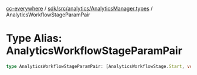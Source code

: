 [cc-everywhere](../../../../../index.md) / [sdk/src/analytics/AnalyticsManager.types](../index.md) / AnalyticsWorkflowStageParamPair

# Type Alias: AnalyticsWorkflowStageParamPair

```ts
type AnalyticsWorkflowStageParamPair: [AnalyticsWorkflowStage.Start, void] | [AnalyticsWorkflowStage.Success, PublishParams] | [AnalyticsWorkflowStage.Cancel, CancelReason | ContainerCloseReason] | [AnalyticsWorkflowStage.Error, CCEverywhereError<ErrorCode>];
```
